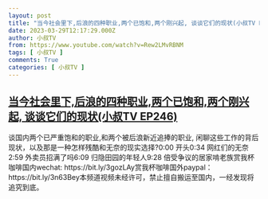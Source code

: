```yaml
---
layout: post
title: "当今社会里下,后浪的四种职业,两个已饱和,两个刚兴起, 谈谈它们的现状(小叔TV EP246)"
date: 2023-03-29T12:17:29.000Z
author: 小叔TV
from: https://www.youtube.com/watch?v=Rew2LMvRBNM
tags: [ 小叔TV ]
comments: True
categories: [ 小叔TV ]
---
```

<!--1680092249000-->
[当今社会里下,后浪的四种职业,两个已饱和,两个刚兴起, 谈谈它们的现状(小叔TV EP246)](https://www.youtube.com/watch?v=Rew2LMvRBNM)
------

<div>
谈国内两个已严重饱和的职业,和两个被后浪新近追捧的职业, 闲聊这些工作的背后现状，以及那是一种怎样残酷和无奈的现实选择?0:00 开头0:34 网红们的无奈2:59 外卖员招满了吗6:09 归隐田园的年轻人9:28 倍受争议的居家啃老族赏我杯咖啡国内wechat: https://bit.ly/3gozLAy赏我杯咖啡国外paypal：https://bit.ly/3n63Bey本频道视频未经许可，禁止擅自搬运至国内，一经发现将追究到底。
</div>
